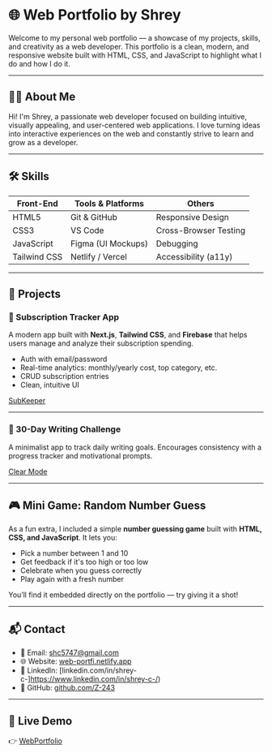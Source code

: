 # 🌐 Web Portfolio by Shrey

Welcome to my personal web portfolio — a showcase of my projects, skills, and creativity as a web developer. This portfolio is a clean, modern, and responsive website built with HTML, CSS, and JavaScript to highlight what I do and how I do it.

---

## 👨‍💻 About Me

Hi! I'm Shrey, a passionate web developer focused on building intuitive, visually appealing, and user-centered web applications. I love turning ideas into interactive experiences on the web and constantly strive to learn and grow as a developer.

---

## 🛠️ Skills

| Front-End      | Tools & Platforms   | Others              |
|----------------|---------------------|----------------------|
| HTML5          | Git & GitHub        | Responsive Design    |
| CSS3           | VS Code             | Cross-Browser Testing|
| JavaScript     | Figma (UI Mockups)  | Debugging            |
| Tailwind CSS   | Netlify / Vercel    | Accessibility (a11y) |

---

## 💼 Projects

### 🔹 Subscription Tracker App  
A modern app built with **Next.js**, **Tailwind CSS**, and **Firebase** that helps users manage and analyze their subscription spending.

- Auth with email/password
- Real-time analytics: monthly/yearly cost, top category, etc.
- CRUD subscription entries
- Clean, intuitive UI

[SubKeeper](https://sub-keeper.netlify.app/)

---

### 🔹 30-Day Writing Challenge  
A minimalist app to track daily writing goals. Encourages consistency with a progress tracker and motivational prompts.

[Clear Mode](https://clear-mode.netlify.app/)

---

## 🎮 Mini Game: Random Number Guess

As a fun extra, I included a simple **number guessing game** built with **HTML, CSS, and JavaScript**. It lets you:

- Pick a number between 1 and 10
- Get feedback if it's too high or too low
- Celebrate when you guess correctly
- Play again with a fresh number

You’ll find it embedded directly on the portfolio — try giving it a shot!

---

## 📬 Contact

- 📧 Email: [shc5747@gmail.com](mailto:shc5747@gmail.com)
- 🌐 Website: [web-portfi.netlify.app](https://web-portfi.netlify.app/)
- 💼 LinkedIn: [linkedin.com/in/shrey-c-]https://www.linkedin.com/in/shrey-c-/)
- 🐙 GitHub: [github.com/Z-243](https://github.com/Z-243)

---

## 🚀 Live Demo

👉 [WebPortfolio](https://web-portfi.netlify.app/)
